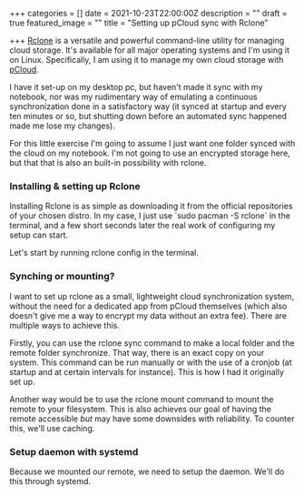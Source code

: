 +++
categories = []
date = 2021-10-23T22:00:00Z
description = ""
draft = true
featured_image = ""
title = "Setting up pCloud sync with Rclone"

+++
[Rclone](https://rclone.org/) is a versatile and powerful command-line utility for managing cloud storage. It's available for all major operating systems and I'm using it on Linux. Specifically, I am using it to manage my own cloud storage with [pCloud](https://www.pcloud.com/eu).

<!--more-->

I have it set-up on my desktop pc, but haven't made it sync with my notebook, nor was my rudimentary way of emulating a continuous synchronization done in a satisfactory way (it synced at startup and every ten minutes or so, but shutting down before an automated sync happened made me lose my changes).

For this little exercise I'm going to assume I just want one folder synced with the cloud on my notebook. I'm not going to use an encrypted storage here, but that that is also an built-in possibility with rclone.

### Installing & setting up Rclone

Installing Rclone is as simple as downloading it from the official repositories of your chosen distro. In my case, I just use \`sudo pacman -S rclone\` in the terminal, and a few short seconds later the real work of configuring my setup can start.

Let's start by running rclone config in the terminal.

### Synching or mounting?

I want to set up rclone as a small, lightweight cloud synchronization system, without the need for a dedicated app from pCloud themselves (which also doesn't give me a way to encrypt my data without an extra fee). There are multiple ways to achieve this.

Firstly, you can use the rclone sync command to make a local folder and the remote folder synchronize. That way, there is an exact copy on your system. This command can be run manually or with the use of a cronjob (at startup and at certain intervals for instance). This is how I had it originally set up.

Another way would be to use the rclone mount command to mount the remote to your filesystem. This is also achieves our goal of having the remote accessible _but_ may have some downsides with reliability. To counter this, we'll use caching.

### Setup daemon with systemd

Because we mounted our remote, we need to setup the daemon. We'll do this through systemd.
